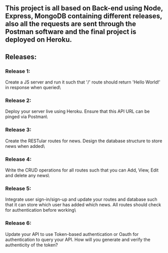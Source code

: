 ## This project is all based on Back-end using Node, Express, MongoDB containing different releases, also all the requests are sent through the Postman software and the final project is deployed on Heroku.

## Releases:

### Release 1:
Create a JS server and run it such that '/' route should return 'Hello World!' in response when queried\

### Release 2:
Deploy your server live using Heroku. Ensure that this API URL can be pinged via Postman\

### Release 3:
Create the RESTular routes for news. Design the database structure to store news when added\

### Release 4:
Write the CRUD operations for all routes such that you can Add, View, Edit and delete any news\

### Release 5:
Integrate user sign-in/sign-up and update your routes and database such that it can store which user has added which news. All routes should check for authentication before working\

### Release 6:
Update your API to use Token-based authentication or Oauth for authentication to query your API. How will you generate and verify the authenticity of the token?


